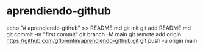 # aprendiendo-github
echo "# aprendiendo-github" >> README.md
git init
git add README.md
git commit -m "first commit"
git branch -M main
git remote add origin https://github.com/gflorentin/aprendiendo-github.git
git push -u origin main

